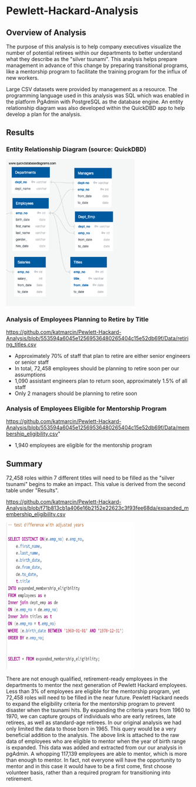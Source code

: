 # Pewlett-Hackard-Analysis

## Overview of Analysis

The purpose of this analysis is to help company executives visualize the number of potential retirees within our departments to better understand what they describe as the "silver tsunami". This analysis helps prepare management in advance of this change by preparing transitional programs, like a mentorship program to facilitate the training program for the influx of new workers. 

Large CSV datasets were provided by management as a resource. The programming language used in this analysis was SQL which was enabled in the platform PgAdmin with PostgreSQL as the database engine. An entity relationship diagram was also developed within the QuickDBD app to help develop a plan for the analysis. 

## Results

### Entity Relationship Diagram (source: QuickDBD)

<img src="https://github.com/katmarcin/Pewlett-Hackard-Analysis/blob/553594a6045e12569536480265404c15e52db69f/EmployeeDB.png" width="350" height="400"/>

### Analysis of Employees Planning to Retire by Title

https://github.com/katmarcin/Pewlett-Hackard-Analysis/blob/553594a6045e12569536480265404c15e52db69f/Data/retiring_titles.csv

* Approximately 70% of staff that plan to retire are either senior engineers or senior staff
* In total, 72,458 employees should be planning to retire soon per our assumptions
* 1,090 assistant engineers plan to return soon, approximately 1.5% of all staff
* Only 2 managers should be planning to retire soon

### Analysis of Employees Eligible for Mentorship Program

https://github.com/katmarcin/Pewlett-Hackard-Analysis/blob/553594a6045e12569536480265404c15e52db69f/Data/membership_eligibility.csv"

* 1,940 employees are eligible for the mentorship program

## Summary

72,458 roles within 7 different titles will need to be filled as the "silver tsunami" begins to make an impact. This value is derived from the second table under "Results". 

https://github.com/katmarcin/Pewlett-Hackard-Analysis/blob/f71b813cb1a406e16b2152e22623c3f93fee68da/expanded_membership_eligibility.csv

<img src="https://github.com/katmarcin/Pewlett-Hackard-Analysis/blob/4c06894e60e4ec36aef8413b0c2c49da313ac878/expanded.png" width="350" height="400"/>

There are not enough qualified, retirement-ready employees in the departments to mentor the next generation of Pewlett Hackard employees. Less than 3% of employees are eligible for the mentorship program, yet 72,458 roles will need to be filled in the near future. Pewlett Hackard needs to expand the eligibility criteria for the mentorship program to prevent disaster when the tsunami hits. By expanding the criteria years from 1960 to 1970, we can capture groups of individuals who are early retirees, late retirees, as well as standard-age retirees. In our original analysis we had only limited the data to those born in 1965. This query would be a very beneficial addition to the analysis. The above link is attached to the raw data of employees who are eligible to mentor when the year of birth range is expanded. This data was added and extracted from our our analysis in pgAdmin. A whopping 117,139 employees are able to mentor, which is more than enough to mentor. In fact, not everyone will have the opportunity to mentor and in this case it would have to be a first come, first choose volunteer basis, rather than a required program for transitioning into retirement. 





